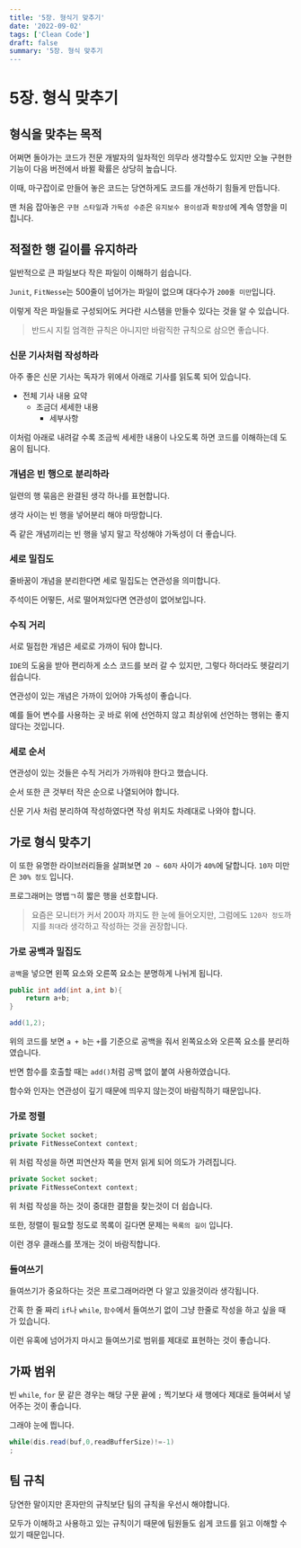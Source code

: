 ```yaml
---
title: '5장. 형식기 맞추기'
date: '2022-09-02'
tags: ['Clean Code']
draft: false
summary: '5장. 형식 맞추기
---
```


# 5장. 형식 맞추기

## 형식을 맞추는 목적

어쩌면 돌아가는 코드가 전문 개발자의 일차적인 의무라 생각할수도 있지만
오늘 구현한 기능이 다음 버전에서 바뀔 확률은 상당히 높습니다.

이때, 마구잡이로 만들어 놓은 코드는 당연하게도 코드를 개선하기 힘들게 만듭니다.

맨 처음 잡아놓은 `구현 스타일`과 `가독성 수준`은 `유지보수 용이성`과 `확장성`에 계속 영향을 미칩니다.

## 적절한 행 길이를 유지하라

일반적으로 큰 파일보다 작은 파일이 이해하기 쉽습니다.

`Junit`, `FitNesse`는 500줄이 넘어가는 파일이 없으며 대다수가 `200줄 미만`입니다.

이렇게 작은 파일들로 구성되어도 커다란 시스템을 만들수 있다는 것을 알 수 있습니다.

> 반드시 지킬 엄격한 규칙은 아니지만 바람직한 규칙으로 삼으면 좋습니다.

### 신문 기사처럼 작성하라

아주 좋은 신문 기사는 독자가 위에서 아래로 기사를 읽도록 되어 있습니다.

- 전체 기사 내용 요약
  - 조금더 세세한 내용
    - 세부사항

이처럼 아래로 내려갈 수록 조금씩 세세한 내용이 나오도록 하면 코드를 이해하는데 도움이 됩니다.

### 개념은 빈 행으로 분리하라

일련의 행 묶음은 완결된 생각 하나를 표현합니다.

생각 사이는 빈 행을 넣어분리 해야 마땅합니다.

즉 같은 개념끼리는 빈 행을 넣지 말고 작성해야 가독성이 더 좋습니다.

### 세로 밀집도

줄바꿈이 개념을 분리한다면 세로 밀집도는 연관성을 의미합니다.

주석이든 어떻든, 서로 떨어져있다면 연관성이 없어보입니다.

### 수직 거리

서로 밀접한 개념은 세로로 가까이 둬야 합니다.

`IDE`의 도움을 받아 편리하게 소스 코드를 보러 갈 수 있지만,
그렇다 하더라도 헷갈리기 쉽습니다.

연관성이 있는 개념은 가까이 있어야 가독성이 좋습니다.

예를 들어 변수를 사용하는 곳 바로 위에 선언하지 않고 최상위에 선언하는 행위는 좋지 않다는 것입니다.

### 세로 순서

연관성이 있는 것들은 수직 거리가 가까워야 한다고 했습니다.

순서 또한 큰 것부터 작은 순으로 나열되어야 합니다.

신문 기사 처럼 분리하여 작성하였다면 작성 위치도 차례대로 나와야 합니다.

## 가로 형식 맞추기

이 또한 유명한 라이브러리들을 살펴보면 `20 ~ 60자` 사이가 `40%`에 달합니다. `10자` 미만은 `30% 정도` 입니다.

프로그래머는 명뱁ㄱ히 짧은 행을 선호합니다.

> 요즘은 모니터가 커서 200자 까지도 한 눈에 들어오지만, 그럼에도 `120자 정도`까지를 `최대`라 생각하고 작성하는 것을 권장합니다.

### 가로 공백과 밀집도

`공백`을 넣으면 왼쪽 요소와 오른쪽 요소는 분명하게 나뉘게 됩니다.

```java
public int add(int a,int b){
    return a+b;
}

add(1,2);
```

위의 코드를 보면 `a + b`는 `+`를 기준으로 공백을 줘서 왼쪽요소와 오른쪽 요소를 분리하였습니다.

반면 함수를 호출할 때는 `add()`처럼 공백 없이 붙여 사용하였습니다.

함수와 인자는 연관성이 깊기 때문에 띄우지 않는것이 바람직하기 때문입니다.

### 가로 정렬

```java
private Socket socket;
private FitNesseContext context;
```

위 처럼 작성을 하면 피연산자 쪽을 먼저 읽게 되어 의도가 가려집니다.

```java
private Socket socket;
private FitNesseContext context;
```

위 처럼 작성을 하는 것이 중대한 결함을 찾는것이 더 쉽습니다.

또한, 정렬이 필요할 정도로 목록이 길다면 문제는 `목록의 길이` 입니다.

이런 경우 클래스를 쪼개는 것이 바람직합니다.

### 들여쓰기

들여쓰기가 중요하다는 것은 프로그래머라면 다 알고 있을것이라 생각됩니다.

간혹 한 줄 짜리 `if`나 `while`, `함수`에서 들여쓰기 없이 그냥 한줄로 작성을 하고 싶을 때가 있습니다.

이런 유혹에 넘어가지 마시고 들여쓰기로 범위를 제대로 표현하는 것이 좋습니다.

## 가짜 범위

빈 `while`, `for` 문 같은 경우는 해당 구문 끝에 `;` 찍기보다 새 행에다 제대로 들여써서 넣어주는 것이 좋습니다.

그래야 눈에 띕니다.

```java
while(dis.read(buf,0,readBufferSize)!=-1)
;
```

## 팀 규칙

당연한 말이지만 혼자만의 규칙보단 팀의 규칙을 우선시 해야합니다.

모두가 이해하고 사용하고 있는 규칙이기 때문에 팀원들도 쉽게 코드를 읽고 이해할 수 있기 때문입니다.
